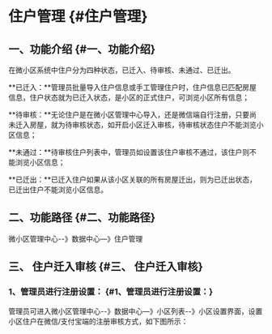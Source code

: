 # 住户管理 {#住户管理}

## 一、功能介绍 {#一、功能介绍}

在微小区系统中住户分为四种状态，已迁入、待审核、未通过、已迁出。

**已迁入：**管理员批量导入住户信息或手工管理住户时，住户信息已匹配房屋信息，住户状态就为已迁入状态，是小区的正式住户，可浏览小区所有信息；

**待审核：**无论住户是在微小区管理中心导入，还是微信端自行注册，只要尚未迁入房屋，就为待审核状态，如开启小区迁入审核，待审核状态住户不能浏览小区信息；

**未通过：**待审核住户列表中，管理员如设置该住户审核不通过，该住户则不能浏览小区信息；

**已迁出：**已迁入住户如果从该小区关联的所有房屋迁出，则为已迁出状态，已迁出住户不能浏览小区信息。

## 二、功能路径 {#二、功能路径}

微小区管理中心--》数据中心—》住户管理

## 三、 住户迁入审核 {#三、 住户迁入审核}

### 1、管理员进行注册设置： {#1、管理员进行注册设置：}

管理员可进入微小区管理中心--》数据中心—》小区列表--》小区设置界面，设置小区住户在微信/支付宝端的注册审核方式，如下图所示：


